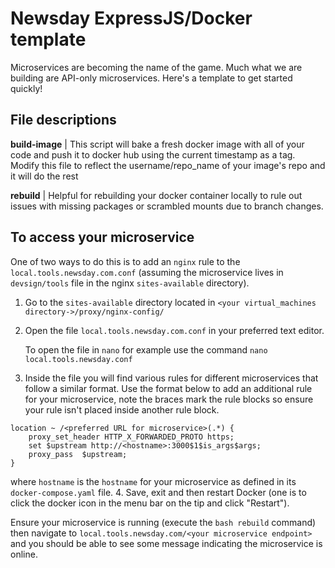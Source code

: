 # Newsday ExpressJS/Docker template

Microservices are becoming the name of the game. Much what we are building are API-only microservices. Here's a template to get started quickly!

## File descriptions

**build-image** | This script will bake a fresh docker image with all of your code and push it to docker hub using the current timestamp as a tag. Modify this file to reflect the username/repo_name of your image's repo and it will do the rest

**rebuild** | Helpful for rebuilding your docker container locally to rule out issues with missing packages or scrambled mounts due to branch changes.

## To access your microservice

One of two ways to do this is to add an `nginx` rule to the `local.tools.newsday.com.conf` (assuming the microservice lives in `devsign/tools` file in the nginx `sites-available` directory).

1. Go to the `sites-available` directory located in `<your virtual_machines directory->/proxy/nginx-config/`
2. Open the file `local.tools.newsday.com.conf` in your preferred text editor.

    To open the file in `nano` for example use the command `nano local.tools.newsday.conf`

3. Inside the file you will find various rules for different microservices that follow a similar format. Use the format below to add an additional rule for your microservice, note the braces mark the rule blocks so ensure your rule isn't placed inside another rule block.

```nginx
location ~ /<preferred URL for microservice>(.*) {
    proxy_set_header HTTP_X_FORWARDED_PROTO https;
    set $upstream http://<hostname>:3000$1$is_args$args;
    proxy_pass  $upstream;
}
```

where `hostname` is the `hostname` for your microservice as defined in its `docker-compose.yaml` file.
4. Save, exit and then restart Docker (one is to click the docker icon in the menu bar on the tip and click "Restart").

Ensure your microservice is running (execute the `bash rebuild` command) then navigate to `local.tools.newsday.com/<your microservice endpoint>` and you should be able to see some message indicating the microservice is online.
